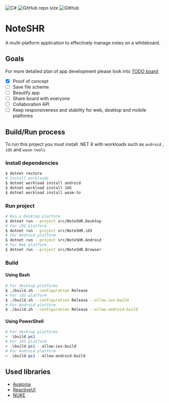 ![C#](https://img.shields.io/badge/c%23-%23239120.svg?style=for-the-badge&logo=csharp&logoColor=white)
![GitHub repo size](https://img.shields.io/github/repo-size/MRmlik12/note-shr?style=for-the-badge)
![GitHub](https://img.shields.io/github/license/MRmlik12/note-shr?style=for-the-badge)
# NoteSHR

A multi-platform application to effectively manage notes on a whiteboard.

## Goals

For more detailed plan of app development please look into [TODO board](https://dolczyk.notion.site/TODO-68c8d6e46fbe4519b3fb762d7469b6e6?pvs=4)

- [x]  Proof of concept
- [ ]  Save file scheme
- [ ]  Beautify app
- [ ]  Share board with everyone
- [ ]  Collaboration API
- [ ]  Keep responsiveness and stability for web, desktop and mobile platforms

## Build/Run process

To run this project you must install .NET 8 with workloads such as `android` , `iOS` and `wasm-tools`

### Install dependencies

```bash
$ dotnet restore
# Install workloads
$ dotnet workload install android
$ dotnet workload install iOS
$ dotnet workload install wasm-to
```

### Run project

```bash
# Run a Desktop platform 
$ dotnet run --project src/NoteSHR.Desktop
# For iOS platform
$ dotnet run --project src/NoteSHR.iOS
# For Android platform
$ dotnet run --project src/NoteSHR.Android
# For Web platform
$ dotnet run --project src/NoteSHR.Browser
```

### Build

#### Using Bash

```bash
# For desktop platforms
$ ./build.sh --configuration Release
# For iOS platform
$ ./build.sh --configuration Release --allow-ios-build
# For Android platform
$ ./build.sh --configuration Release --allow-android-build
```

#### Using PowerShell

```powershell
# For desktop platforms 
> .\build.ps1 
# For iOS platform
> .\build.ps1 --allow-ios-build
# For Android platform
> .\build.ps1 --allow-android-build
```

## Used libraries

- [Avalonia](https://avaloniaui.net/)
- [ReactiveUI](https://www.reactiveui.net/)
- [NUKE](https://nuke.build/)